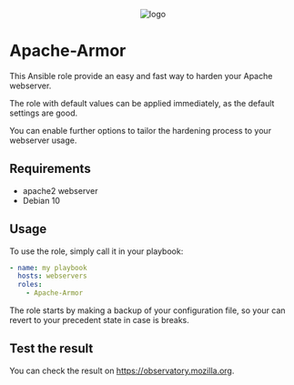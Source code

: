 <p align="center"><img width="" src="https://t4.ftcdn.net/jpg/01/26/36/91/240_F_126369159_9j2zAeLiKONSxoEwuc3oX36IH4jhaEDa.jpg" alt="logo"></p>

# Apache-Armor
This Ansible role provide an easy and fast way to harden your Apache webserver.

The role with default values can be applied immediately, as the default settings are good.

You can enable further options to tailor the hardening process to your webserver usage.

## Requirements
- apache2 webserver
- Debian 10

## Usage
To use the role, simply call it in your playbook:
```yaml
- name: my playbook
  hosts: webservers
  roles:
    - Apache-Armor
```
The role starts by making a backup of your configuration file, so your can revert to your precedent state in case is breaks.

## Test the result
You can check the result on https://observatory.mozilla.org.
